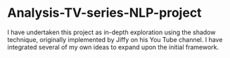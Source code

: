 # Analysis-TV-series-NLP-project
I have undertaken this project as in-depth exploration using the shadow technique, originally implemented by Jiffy on his You Tube channel. I have integrated several of my own ideas to expand upon the initial framework. 
